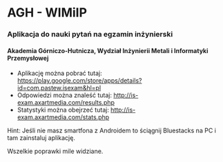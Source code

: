 # AGH - WIMiIP
### Aplikacja do nauki pytań na egzamin inżynierski
#### Akademia Górniczo-Hutnicza, Wydział Inżynierii Metali i Informatyki Przemysłowej

* Aplikację można pobrać tutaj: https://play.google.com/store/apps/details?id=com.pastew.isexam&hl=pl
* Odpowiedzi można znaleść tutaj: http://is-exam.axartmedia.com/results.php
* Statystyki można obejrzeć tutaj: http://is-exam.axartmedia.com/stats.php

Hint: Jeśli nie masz smartfona z Androidem to ściągnij Bluestacks na PC i tam zainstaluj aplikację.

Wszelkie poprawki mile widziane.
